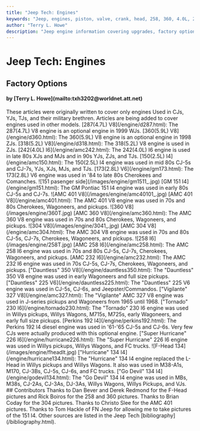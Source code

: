 ```yaml
---
title: "Jeep Tech: Engines"
keywords: "Jeep, engines, piston, valve, crank, head, 258, 360, 4.0L, 2.5L"
author: "Terry L. Howe"
description: "Jeep engine information covering upgrades, factory options, and essential information."
---
```


# Jeep Tech: Engines
## Factory Options
<H4>by [Terry L. Howe](mailto:txh3202@worldnet.att.net)</H4>
These articles were originally written to cover only engines
Used in CJs, YJs, TJs, and their military brethren.  Articles
are being added to cover engines used in other models.
[287(4.7L) V8](/engine/d287.html):
The 287(4.7L) V8 engine is an optional engine in 1999 WJs.
[360(5.9L) V8](/engine/d360.html):
The 360(5.9L) V8 engine is an optional engine in 1998 ZJs.
[318(5.2L) V8](/engine/d318.html):
The 318(5.2L) V8 engine is used in ZJs.
[242(4.0L) I6](/engine/amc242.html):
The 242(4.0L) I6 engine is used in late 80s XJs and MJs
and in 90s YJs, ZJs, and TJs.
[150(2.5L) I4](/engine/amc150.html):
The 150(2.5L) I4 engine was used in mid 80s CJ-5s and
CJ-7s, YJs, XJs, MJs, and TJs.
[173(2.8L) V6](/engine/gm173.html):
The 173(2.8L) V6 engine was used in '84 to late 80s Cherokees
and Comanches.
![151 pasenger side](/images/engine/gm1511_.jpg)
[GM 151 I4](/engine/gm151.html):
The GM Pontiac 151 I4 engine was used in early 80s CJ-5s and
CJ-7s.
![AMC 401 V8](/images/engine/amc40101_.jpg)
[AMC 401 V8](/engine/amc401.html):
The AMC 401 V8 engine was used in 70s and 80s
Cherokees, Wagoneers, and pickups.
![360 V8](/images/engine/360T.jpg)
[AMC 360 V8](/engine/amc360.html):
The AMC 360 V8 engine was used in 70s and 80s
Cherokees, Wagoneers, and pickups.
![304 V8](/images/engine/3041_.jpg)
[AMC 304 V8](/engine/amc304.html):
The AMC 304 V8 engine was used in 70s and 80s CJ-5s, CJ-7s,
Cherokees, Wagoneers, and pickups.
![258 I6](/images/engine/258T.jpg)
[AMC 258 I6](/engine/amc258.html):
The AMC 258 I6 engine was used in 70s and 80s CJ-5s, CJ-7s,
Cherokees, Wagoneers, and pickups.
[AMC 232 I6](/engine/amc232.html):
The AMC 232 I6 engine was used in 70s CJ-5s, CJ-7s, Cherokees,
Wagoneers, and pickups.
["Dauntless" 350 V8](/engine/dauntless350.html):
The "Dauntless" 350 V8 engine was used in early Wagoneers and full
size pickups.
["Dauntless" 225 V6](/engine/dauntless225.html):
The "Dauntless" 225 V6 engine was used in CJ-5s, CJ-6s,
and Jeepster/Commandos.
["Vigilante" 327 V8](/engine/amc327.html):
The "Vigilante" AMC 327 V8 engine was used in J-series pickups and
Wagoneers from 1965 until 1968.
["Tornado" 230 I6](/engine/tornado230.html):
The "Tornado" 230 I6 engine  was used in Willys pickups, Willys
Wagons, M715s, M725s, early Wagoneers, and early full size pickups.
[Perkins 192 I4](/engine/perkins192.html):
The Perkins 192 I4 diesel engine was used in '61-'65 CJ-5s and
CJ-6s.  Very few CJs were actually produced with this optional
engine.
["Super Hurricane" 226 I6](/engine/hurricane226.html):
The "Super Hurricane" 226 I6 engine was used in Willys pickups, Willys
Wagons, and FC trucks.
![F-Head 134](/images/engine/fheadlt.jpg)
["Hurricane" 134 I4](/engine/hurricane134.html):
The "Hurricane" 134 I4 engine replaced the L-Head in Willys pickups
and Willys Wagons.  It also was used in M38-A1s, M170, CJ-3Bs, CJ-5s,
CJ-6s, and FC trucks.
["Go Devil" 134 I4](/engine/godevil134.html):
The "Go Devil" 134 I4 engine was used in MBs, M38s, CJ-2As, CJ-3As,
DJ-3As, Willys Wagons, Willys Pickups, and VJs.
## Contributors
Thanks to Dan Bever and Derek Redmond for the F-Head pictures
and Rick Boiros for the 258 and 360 pictures.  Thanks to Brian Coday
for the 304 pictures.  Thanks to Christo Slee for the AMC 401 pictures.
Thanks to Tom Hackle of FN Jeep for allowing me to take pictures of the
151 I4.  Other sources are listed in the Jeep Tech
[bibliography](/bibliography.html).
</blockquote>